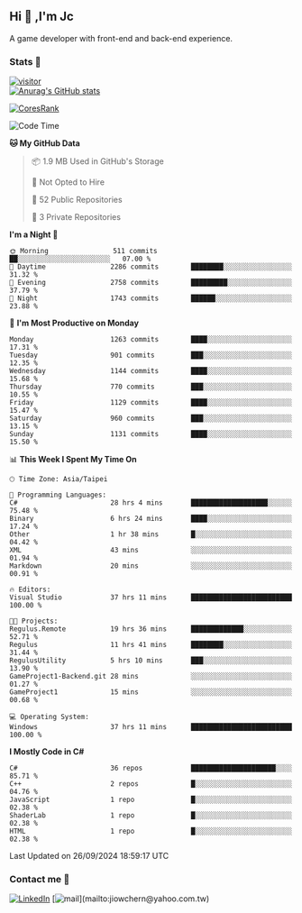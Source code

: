## Hi 👋 ,I'm Jc  

A game developer with front-end and back-end experience.  

### Stats  📝
[![visitor](https://visitor-badge.glitch.me/badge?page_id=jiowchern.jiowchern&style=flat-square&color=0088cc)](https://visitor-badge.glitch.me/badge?page_id=jiowchern.jiowchern&style=flat-square&color=0088cc)  
[![Anurag's GitHub stats](https://github-readme-stats.vercel.app/api?username=jiowchern&count_private=true&&show_icons=true)](https://github.com/anuraghazra/github-readme-stats)  
<!-- [![trophy](https://github-profile-trophy.vercel.app/?username=jiowchern)](https://github.com/ryo-ma/github-profile-trophy)   -->
[![CoresRank](https://cr-ss-service.azurewebsites.net/api/ScreenShot?widget=summary&username=jiowchern)](https://cr-ss-service.azurewebsites.net/api/ScreenShot?widget=summary&username=jiowchern)


<!--START_SECTION:waka-->
![Code Time](http://img.shields.io/badge/Code%20Time-1%2C183%20hrs%2031%20mins-blue)

**🐱 My GitHub Data** 

> 📦 1.9 MB Used in GitHub's Storage 
 > 
> 🚫 Not Opted to Hire
 > 
> 📜 52 Public Repositories 
 > 
> 🔑 3 Private Repositories 
 > 
**I'm a Night 🦉** 

```text
🌞 Morning                511 commits         ██░░░░░░░░░░░░░░░░░░░░░░░   07.00 % 
🌆 Daytime                2286 commits        ████████░░░░░░░░░░░░░░░░░   31.32 % 
🌃 Evening                2758 commits        █████████░░░░░░░░░░░░░░░░   37.79 % 
🌙 Night                  1743 commits        ██████░░░░░░░░░░░░░░░░░░░   23.88 % 
```
📅 **I'm Most Productive on Monday** 

```text
Monday                   1263 commits        ████░░░░░░░░░░░░░░░░░░░░░   17.31 % 
Tuesday                  901 commits         ███░░░░░░░░░░░░░░░░░░░░░░   12.35 % 
Wednesday                1144 commits        ████░░░░░░░░░░░░░░░░░░░░░   15.68 % 
Thursday                 770 commits         ███░░░░░░░░░░░░░░░░░░░░░░   10.55 % 
Friday                   1129 commits        ████░░░░░░░░░░░░░░░░░░░░░   15.47 % 
Saturday                 960 commits         ███░░░░░░░░░░░░░░░░░░░░░░   13.15 % 
Sunday                   1131 commits        ████░░░░░░░░░░░░░░░░░░░░░   15.50 % 
```


📊 **This Week I Spent My Time On** 

```text
🕑︎ Time Zone: Asia/Taipei

💬 Programming Languages: 
C#                       28 hrs 4 mins       ███████████████████░░░░░░   75.48 % 
Binary                   6 hrs 24 mins       ████░░░░░░░░░░░░░░░░░░░░░   17.24 % 
Other                    1 hr 38 mins        █░░░░░░░░░░░░░░░░░░░░░░░░   04.42 % 
XML                      43 mins             ░░░░░░░░░░░░░░░░░░░░░░░░░   01.94 % 
Markdown                 20 mins             ░░░░░░░░░░░░░░░░░░░░░░░░░   00.91 % 

🔥 Editors: 
Visual Studio            37 hrs 11 mins      █████████████████████████   100.00 % 

🐱‍💻 Projects: 
Regulus.Remote           19 hrs 36 mins      █████████████░░░░░░░░░░░░   52.71 % 
Regulus                  11 hrs 41 mins      ████████░░░░░░░░░░░░░░░░░   31.44 % 
RegulusUtility           5 hrs 10 mins       ███░░░░░░░░░░░░░░░░░░░░░░   13.90 % 
GameProject1-Backend.git 28 mins             ░░░░░░░░░░░░░░░░░░░░░░░░░   01.27 % 
GameProject1             15 mins             ░░░░░░░░░░░░░░░░░░░░░░░░░   00.68 % 

💻 Operating System: 
Windows                  37 hrs 11 mins      █████████████████████████   100.00 % 
```

**I Mostly Code in C#** 

```text
C#                       36 repos            █████████████████████░░░░   85.71 % 
C++                      2 repos             █░░░░░░░░░░░░░░░░░░░░░░░░   04.76 % 
JavaScript               1 repo              █░░░░░░░░░░░░░░░░░░░░░░░░   02.38 % 
ShaderLab                1 repo              █░░░░░░░░░░░░░░░░░░░░░░░░   02.38 % 
HTML                     1 repo              █░░░░░░░░░░░░░░░░░░░░░░░░   02.38 % 
```




 Last Updated on 26/09/2024 18:59:17 UTC
<!--END_SECTION:waka-->



### Contact me 💬
[![LinkedIn](https://img.shields.io/badge/-JiowchernChen-0077B5?style==flat-square&logo=LinkedIn&logoColor=white)](https://www.linkedin.com/in/jiowchern-chen-4aaa90b7/) [![mail](https://img.shields.io/badge/-jiowchern%40yahoo.com.tw-blueviolet?style=flat-square&logo=yahoo!)](mailto:jiowchern@yahoo.com.tw)    

<!-- [![Linkedin Badge](https://img.shields.io/badge/-LinkedIn-blue?style=flat-square&logo=Linkedin&logoColor=white&link=https://www.linkedin.com/in/jiowchern-chen-4aaa90b7/)](https://www.linkedin.com/in/jiowchern-chen-4aaa90b7/) -->


<!--
**jiowchern/jiowchern** is a ✨ _special_ ✨ repository because its `README.md` (this file) appears on your GitHub profile.

Here are some ideas to get you started:

- 🔭 I’m currently working on ...
- 🌱 I’m currently learning ...
- 👯 I’m looking to collaborate on ...
- 🤔 I’m looking for help with ...
- 💬 Ask me about ...
- 📫 How to reach me: ...
- 😄 Pronouns: ...
- ⚡ Fun fact: ...
-->
